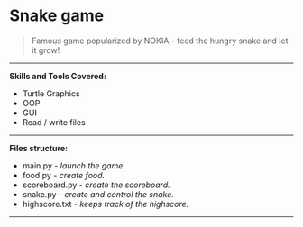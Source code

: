 # Snake game

> Famous game popularized by NOKIA - feed the hungry snake and let it grow!
---
**Skills and Tools Covered:**
- Turtle Graphics
- OOP
- GUI
- Read / write files
---
**Files structure:**
* main.py - _launch the game._  
* food.py - _create food._  
* scoreboard.py - _create the scoreboard._  
* snake.py - _create and control the snake._
* highscore.txt - _keeps track of the highscore._
---
